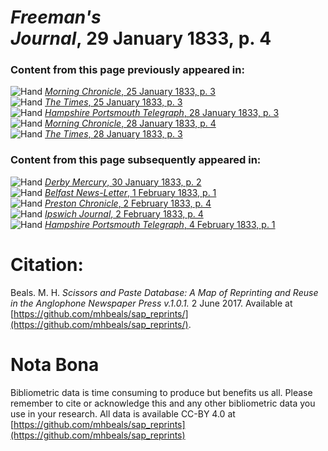 # *Freeman's Journal*, 29 January 1833, p. 4  
  
### Content from this page previously appeared in:  
![Hand](http://scissorsandpaste.net/wp-content/uploads/2017/06/smallhandpointer.png) [*Morning Chronicle*, 25 January 1833, p. 3](https://mhbeals.github.io/sap_html/Morning-Chronicle/Morning-Chronicle-25-January-1833-p-3)  
![Hand](http://scissorsandpaste.net/wp-content/uploads/2017/06/smallhandpointer.png) [*The Times*, 25 January 1833, p. 3](https://mhbeals.github.io/sap_html/The-Times/The-Times-25-January-1833-p-3)  
![Hand](http://scissorsandpaste.net/wp-content/uploads/2017/06/smallhandpointer.png) [*Hampshire Portsmouth Telegraph*, 28 January 1833, p. 3](https://mhbeals.github.io/sap_html/Hampshire-Portsmouth-Telegraph/Hampshire-Portsmouth-Telegraph-28-January-1833-p-3)  
![Hand](http://scissorsandpaste.net/wp-content/uploads/2017/06/smallhandpointer.png) [*Morning Chronicle*, 28 January 1833, p. 4](https://mhbeals.github.io/sap_html/Morning-Chronicle/Morning-Chronicle-28-January-1833-p-4)  
![Hand](http://scissorsandpaste.net/wp-content/uploads/2017/06/smallhandpointer.png) [*The Times*, 28 January 1833, p. 3](https://mhbeals.github.io/sap_html/The-Times/The-Times-28-January-1833-p-3)  
  
### Content from this page subsequently appeared in:  
![Hand](http://scissorsandpaste.net/wp-content/uploads/2017/06/smallhandpointer.png) [*Derby Mercury*, 30 January 1833, p. 2](https://mhbeals.github.io/sap_html/Derby-Mercury/Derby-Mercury-30-January-1833-p-2)  
![Hand](http://scissorsandpaste.net/wp-content/uploads/2017/06/smallhandpointer.png) [*Belfast News-Letter*, 1 February 1833, p. 1](https://mhbeals.github.io/sap_html/Belfast-News-Letter/Belfast-News-Letter-1-February-1833-p-1)  
![Hand](http://scissorsandpaste.net/wp-content/uploads/2017/06/smallhandpointer.png) [*Preston Chronicle*, 2 February 1833, p. 4](https://mhbeals.github.io/sap_html/Preston-Chronicle/Preston-Chronicle-2-February-1833-p-4)  
![Hand](http://scissorsandpaste.net/wp-content/uploads/2017/06/smallhandpointer.png) [*Ipswich Journal*, 2 February 1833, p. 4](https://mhbeals.github.io/sap_html/Ipswich-Journal/Ipswich-Journal-2-February-1833-p-4)  
![Hand](http://scissorsandpaste.net/wp-content/uploads/2017/06/smallhandpointer.png) [*Hampshire Portsmouth Telegraph*, 4 February 1833, p. 1](https://mhbeals.github.io/sap_html/Hampshire-Portsmouth-Telegraph/Hampshire-Portsmouth-Telegraph-4-February-1833-p-1)  


# Citation: 

Beals. M. H. *Scissors and Paste Database: A Map of Reprinting and Reuse in the Anglophone Newspaper Press v.1.0.1.* 2 June 2017. Available at [https://github.com/mhbeals/sap_reprints/](https://github.com/mhbeals/sap_reprints/). 

# Nota Bona

Bibliometric data is time consuming to produce but benefits us all. Please remember to cite or acknowledge this and any other bibliometric data you use in your research. All data is available CC-BY 4.0 at [https://github.com/mhbeals/sap_reprints](https://github.com/mhbeals/sap_reprints)